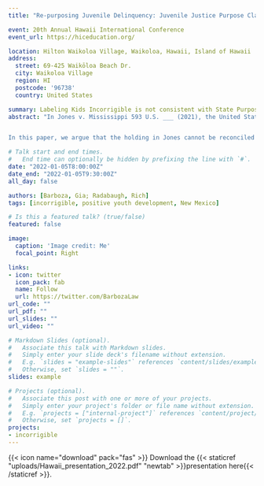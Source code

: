 ```yaml
---
title: "Re-purposing Juvenile Delinquency: Juvenile Justice Purpose Clauses and Incorrigible Kids"

event: 20th Annual Hawaii International Conference
event_url: https://hiceducation.org/

location: Hilton Waikoloa Village, Waikoloa, Hawaii, Island of Hawaii
address:
  street: 69-425 Waikōloa Beach Dr.
  city: Waikoloa Village
  region: HI
  postcode: '96738'
  country: United States

summary: Labeling Kids Incorrigible is not consistent with State Purpose Clauses that emphasize a Youth Development Approach.
abstract: "In Jones v. Mississippi 593 U.S. ___ (2021), the United States Supreme Court held that the Eighth Amendment does not require a trial court to make a specific finding that an under-aged youth sentenced to life without the possibility of parole is “permanently incorrigible.” The holding in this case represents the historic tension between viewing children as individuals who can be rehabilitated versus viewing them as violent offenders who are incapable of reform. Moreover, this holding diminishes years of precedent that recognizes key developmental differences between adults and youth. 


In this paper, we argue that the holding in Jones cannot be reconciled with state purpose clauses that emphasize a developmental approach and should be viewed in light of existing standards (e.g., the “school to prison” pipeline) that punish children due to “incorrigible” behavior and other “conduct disorders.” In this scheme, we view the incorrigibility standard as a mere extension of U.S government sanctioned policies that disproportionately impact Black and Indigenous children of color. We present evidence that children deemed incorrigible are not rehabilitated but have worse outcomes and that rehabilitation necessitates the availability of community based resources, especially for behavioral health. Labeling kids as incorrigible has resulted in individual, community, and intergenerational trauma with implications for schools, families and the criminal justice system and should be abandoned."

# Talk start and end times.
#   End time can optionally be hidden by prefixing the line with `#`.
date: "2022-01-05T8:00:00Z"
date_end: "2022-01-05T9:30:00Z"
all_day: false

authors: [Barboza, Gia; Radabaugh, Rich]
tags: [incorrigible, positive youth development, New Mexico]

# Is this a featured talk? (true/false)
featured: false

image:
  caption: 'Image credit: Me'
  focal_point: Right

links:
- icon: twitter
  icon_pack: fab
  name: Follow
  url: https://twitter.com/BarbozaLaw
url_code: ""
url_pdf: ""
url_slides: ""
url_video: ""

# Markdown Slides (optional).
#   Associate this talk with Markdown slides.
#   Simply enter your slide deck's filename without extension.
#   E.g. `slides = "example-slides"` references `content/slides/example-slides.md`.
#   Otherwise, set `slides = ""`.
slides: example

# Projects (optional).
#   Associate this post with one or more of your projects.
#   Simply enter your project's folder or file name without extension.
#   E.g. `projects = ["internal-project"]` references `content/project/deep-learning/index.md`.
#   Otherwise, set `projects = []`.
projects:
- incorrigible
---
```


{{< icon name="download" pack="fas" >}} Download the {{< staticref "uploads/Hawaii_presentation_2022.pdf" "newtab" >}}presentation here{{< /staticref >}}.
